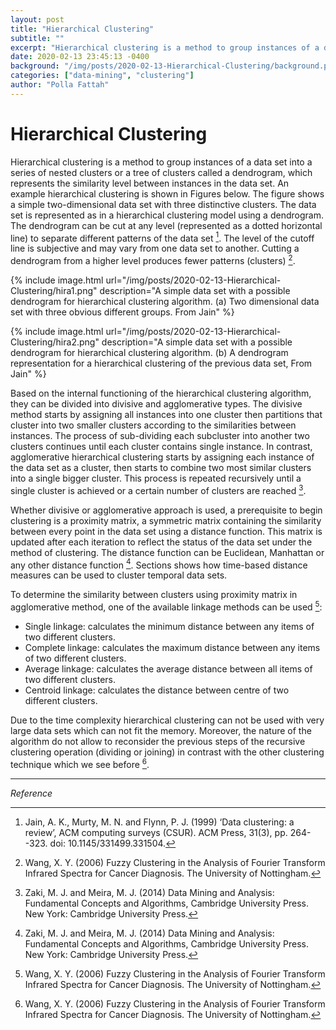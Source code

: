```yaml
---
layout: post
title: "Hierarchical Clustering"
subtitle: ""
excerpt: "Hierarchical clustering is a method to group instances of a data set into a series of nested clusters or a tree of clusters called a dendrogram"
date: 2020-02-13 23:45:13 -0400
background: "/img/posts/2020-02-13-Hierarchical-Clustering/background.png"
categories: ["data-mining", "clustering"]
author: "Polla Fattah"
---
```

# Hierarchical Clustering

Hierarchical clustering is a method to group instances of a data set into a series of nested clusters or a tree of clusters called a dendrogram, which represents the similarity level between instances in the data set. An example hierarchical clustering is shown in Figures below. The figure shows a simple two-dimensional data set with three distinctive clusters. The data set is represented as in a hierarchical clustering model using a dendrogram. The dendrogram can be cut at any level (represented as a dotted horizontal line) to separate different patterns of the data set [^2]. The level of the cutoff line is subjective and may vary from one data set to another. Cutting a dendrogram from a higher level produces fewer patterns (clusters) [^1].

{% include image.html url="/img/posts/2020-02-13-Hierarchical-Clustering/hira1.png" description="A simple data set with a possible dendrogram for hierarchical clustering algorithm. (a) Two dimensional data set with three obvious different groups. From Jain" %}

{% include image.html url="/img/posts/2020-02-13-Hierarchical-Clustering/hira2.png" description="A simple data set with a possible dendrogram for hierarchical clustering algorithm. (b) A dendrogram representation for a hierarchical clustering of the previous data set, From Jain" %}


Based on the internal functioning of the hierarchical clustering algorithm, they can be divided into divisive and agglomerative types. The divisive method starts by assigning all instances into one cluster then partitions that cluster into two smaller clusters according to the similarities between instances. The process of sub-dividing each subcluster into another two clusters continues until each cluster contains single instance. In contrast, agglomerative hierarchical clustering starts by assigning each instance of the data set as a cluster, then starts to combine two most similar clusters into a single bigger cluster. This process is repeated recursively until a single cluster is achieved or a certain number of clusters are reached [^3].

Whether divisive or agglomerative approach is used, a prerequisite to begin clustering is a proximity matrix, a symmetric matrix containing the similarity between every point in the data set using a distance function. This matrix is updated after each iteration to reflect the status of the data set under the method of clustering. The distance function can be Euclidean, Manhattan or any other distance function [^3]. Sections shows how time-based distance measures can be used to cluster temporal data sets.

To determine the similarity between clusters using proximity matrix in agglomerative method, one of the available linkage methods can be used [^1]:

- Single linkage: calculates the minimum distance between any items of two different clusters.
- Complete linkage: calculates the maximum distance between any items of two different clusters.
- Average linkage: calculates the average distance between all items of two different clusters.
- Centroid linkage: calculates the distance between centre of two different clusters.


Due to the time complexity hierarchical clustering can not be used with very large data sets which can not fit the memory. Moreover, the nature of the algorithm do not allow to reconsider the previous steps of the recursive clustering operation (dividing or joining) in contrast with the other clustering technique which we see before [^1].

---

_Reference_

[^1]: Wang, X. Y. (2006) Fuzzy Clustering in the Analysis of Fourier Transform Infrared Spectra for Cancer Diagnosis. The University of Nottingham.
[^2]: Jain, A. K., Murty, M. N. and Flynn, P. J. (1999) ‘Data clustering: a review’, ACM computing surveys (CSUR). ACM Press, 31(3), pp. 264--323. doi: 10.1145/331499.331504.
[^3]: Zaki, M. J. and Meira, M. J. (2014) Data Mining and Analysis: Fundamental Concepts and Algorithms, Cambridge University Press. New York: Cambridge University Press.